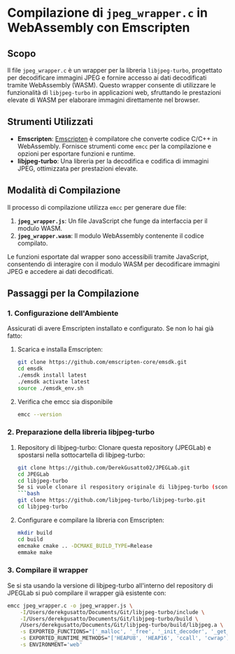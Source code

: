 # Compilazione di `jpeg_wrapper.c` in WebAssembly con Emscripten

## Scopo
Il file `jpeg_wrapper.c` è un wrapper per la libreria `libjpeg-turbo`, progettato per decodificare immagini JPEG e fornire accesso ai dati decodificati tramite WebAssembly (WASM). Questo wrapper consente di utilizzare le funzionalità di `libjpeg-turbo` in applicazioni web, sfruttando le prestazioni elevate di WASM per elaborare immagini direttamente nel browser.

## Strumenti Utilizzati
- **Emscripten**: [Emscripten](https://emscripten.org) è compilatore che converte codice C/C++ in WebAssembly. Fornisce strumenti come `emcc` per la compilazione e opzioni per esportare funzioni e runtime.
- **libjpeg-turbo**: Una libreria per la decodifica e codifica di immagini JPEG, ottimizzata per prestazioni elevate.

## Modalità di Compilazione
Il processo di compilazione utilizza `emcc` per generare due file:
1. **`jpeg_wrapper.js`**: Un file JavaScript che funge da interfaccia per il modulo WASM.
2. **`jpeg_wrapper.wasm`**: Il modulo WebAssembly contenente il codice compilato.

Le funzioni esportate dal wrapper sono accessibili tramite JavaScript, consentendo di interagire con il modulo WASM per decodificare immagini JPEG e accedere ai dati decodificati.

## Passaggi per la Compilazione

### 1. Configurazione dell'Ambiente
Assicurati di avere Emscripten installato e configurato. Se non lo hai già fatto:
1. Scarica e installa Emscripten:
   ```bash
   git clone https://github.com/emscripten-core/emsdk.git
   cd emsdk
   ./emsdk install latest
   ./emsdk activate latest
   source ./emsdk_env.sh
2. Verifica che emcc sia disponibile
   ```bash
   emcc --version
### 2. Preparazione della libreria libjpeg-turbo
1. Repository di libjpeg-turbo:
    Clonare questa repository (JPEGLab) e spostarsi nella sottocartella di libjpeg-turbo: 
    ```bash
    git clone https://github.com/DerekGusatto02/JPEGLab.git
    cd JPEGLab
    cd libjpeg-turbo
    Se si vuole clonare il respository originale di libjpeg-turbo (sconsigliato):
    ```bash
    git clone https://github.com/libjpeg-turbo/libjpeg-turbo.git
    cd libjpeg-turbo
2. Configurare e compilare la libreria con Emscripten:
    ```bash
    mkdir build
    cd build
    emcmake cmake .. -DCMAKE_BUILD_TYPE=Release
    emmake make

### 3. Compilare il wrapper
Se si sta usando la versione di libjpeg-turbo all'interno del repository di JPEGLab si può compilare il wrapper già esistente con:
```bash
emcc jpeg_wrapper.c -o jpeg_wrapper.js \
    -I/Users/derekgusatto/Documents/Git/libjpeg-turbo/include \
    -I/Users/derekgusatto/Documents/Git/libjpeg-turbo/build \
    /Users/derekgusatto/Documents/Git/libjpeg-turbo/build/libjpeg.a \
    -s EXPORTED_FUNCTIONS="['_malloc', '_free', '_init_decoder', '_get_width', '_get_height', '_get_color_space', '_get_quant_table', '_get_dct_coefficients', '_get_blocks_height', '_get_blocks_width', '_get_last_error_message', '_destroy_decoder', '_extract_component_pixels', '_get_component_width', '_get_component_height']" \
    -s EXPORTED_RUNTIME_METHODS="['HEAPU8', 'HEAP16', 'ccall', 'cwrap']" \
    -s ENVIRONMENT='web'
```